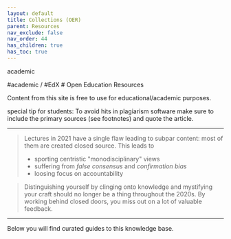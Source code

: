 ```yaml
---
layout: default
title: Collections (OER)
parent: Resources
nav_exclude: false
nav_order: 44
has_children: true
has_toc: true
---
```

<p class="label label-yellow">academic</p>
#academic / #EdX
# Open Education Resources

Content from this site is free to use for educational/academic purposes. 

special tip for students: To avoid hits in plagiarism software make sure to include the primary sources (see footnotes) and quote the article.

---

> Lectures in 2021 have a single flaw leading to subpar content: most of them are created closed source.
> This leads to
> - sporting centristic "monodisciplinary" views
> - suffering from *false consensus* and *confirmation bias*
> - loosing focus on accountability

> Distinguishing yourself by clinging onto knowledge and mystifying your craft should no longer be a thing throughout the 2020s.
> By working behind closed doors, you miss out on a lot of valuable feedback.

---

Below you will find curated guides to this knowledge base.
